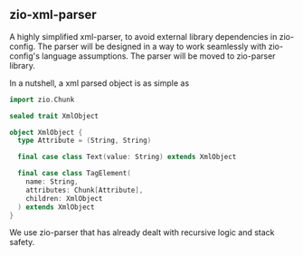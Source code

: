 ## zio-xml-parser

A highly simplified xml-parser,
to avoid external library dependencies
in zio-config. The parser will be designed
in a way to work seamlessly with zio-config's
language assumptions. The parser will be moved to zio-parser library.

In a nutshell, a xml parsed object is as simple as

```scala
import zio.Chunk

sealed trait XmlObject

object XmlObject {
  type Attribute = (String, String)

  final case class Text(value: String) extends XmlObject

  final case class TagElement(
    name: String,
    attributes: Chunk[Attribute],
    children: XmlObject
  ) extends XmlObject
}

```

We use zio-parser that has already dealt with recursive logic and stack safety.
